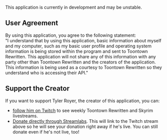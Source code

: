 This application is currently in development and may be unstable.   
   
## User Agreement   
By using this application, you agree to the following statement:   
"I understand that by using this application, basic information about 
myself and my computer, such as my basic user profile and operating 
system information is being stored within the program and sent to 
Toontown Rewritten.  This application will not share any of this information 
with any party other than Toontown Rewritten and the creators of the 
application.  This information is being used as a courtesy to Toontown 
Rewritten so they understand who is accessing their API."   
   
## Support the Creator   
If you want to support Tyler Royer, the creator of this application, you can:   
* [follow him on Twitch](https://twitch.tv/hades948) to see weekly Toontown 
Rewritten and Skyrim livestreams.   
* [Donate directly through Streamlabs](https://streamlabs.com/hades948).  This 
will link to the Twitch stream above so he will see your donation right away 
if he's live.  You can still donate even if he's not live, too!